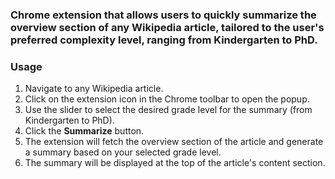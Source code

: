 
### Chrome extension that allows users to quickly summarize the overview section of any Wikipedia article, tailored to the user's preferred complexity level, ranging from Kindergarten to PhD. 

### Usage
1. Navigate to any Wikipedia article.
2. Click on the extension icon in the Chrome toolbar to open the popup.
3. Use the slider to select the desired grade level for the summary (from Kindergarten to PhD).
4. Click the **Summarize** button.
5. The extension will fetch the overview section of the article and generate a summary based on your selected grade level.
6. The summary will be displayed at the top of the article's content section.

